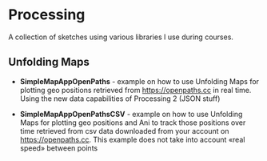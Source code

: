 Processing
==========
A collection of sketches using various libraries I use during courses.  

## Unfolding Maps
* **SimpleMapAppOpenPaths** - example on how to use Unfolding Maps for plotting geo positions retrieved from https://openpaths.cc in real time.
Using the new data capabilities of Processing 2 (JSON stuff)
  
* **SimpleMapAppOpenPathsCSV** - example on how to use Unfolding Maps for plotting geo positions and Ani to track those positions over time retrieved from csv data downloaded from your account on https://openpaths.cc. 
This example does not take into account «real speed» between points
